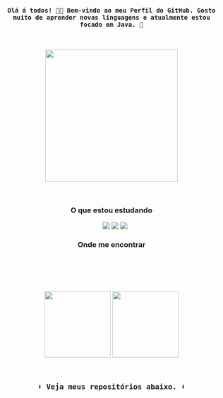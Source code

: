 <h4 align="center"><samp> Olá á todos! 👋🏾  Bem-vindo ao meu Perfil do GitHub. Gosto muito de aprender novas linguagens e atualmente estou focado em Java. 💙 </samp></h4>

<br>

<p align="center"><img height="300px"src="https://camo.githubusercontent.com/c8603029e1d7baade74d71c1823bdcdbaa61f08c2bf062a483e02e0f4ace034c/68747470733a2f2f692e67697068792e636f6d2f5254684e30684f5332474f344d2e676966"></p>
 
<br>

<h3 align="center">O que estou estudando</h3>
<p align="center">
<img src="https://img.shields.io/badge/Python-16493f?style=for-the-badge&logo=python&logoColor=white" alt=""> <img src="https://img.shields.io/badge/HTML-16493f?style=for-the-badge&logo=html5&logoColor=white" alt=""> <img src="https://img.shields.io/badge/CSS-16493f?&style=for-the-badge&logo=css3&logoColor=white" alt=""> <img 
src="https://img.shields.io/badge/JavaScript-16493f?style=for-the-badge&logo=javascript&logoColor=white" alt=""> <img src="https://img.shields.io/badge/React-16493f?style=for-the-badge&logo=react&logoColor=white"> <img src="https://img.shields.io/badge/Bootstrap-16493f?style=for-the-badge&logo=bootstrap&logoColor=white"> <img src="https://img.shields.io/badge/Java-16493f?style=for-the-badge&logo=java&logoColor=white">
</p>


<h3 align="center">Onde me encontrar</h3>
<p align="center">
<a href="mailto:natanpedrodasilva@gmail.com" target="_blank"><img src="https://img.shields.io/badge/Gmail-16493f?style=for-the-badge&logo=gmail&logoColor=white" alt=""></a>
<a href="https://www.instagram.com/p3drosep/" target="_blank"><img src="https://img.shields.io/badge/Instagram-16493f?style=for-the-badge&logo=instagram&logoColor=white" alt=""></a> <a href="https://www.linkedin.com/in/nat%C3%A3-pedro-da-silva-735443218/" target="_blank"><img src="https://img.shields.io/badge/LinkedIn-16493f?style=for-the-badge&logo=linkedin&logoColor=white" alt=""></a>
</p>

<br> <br>

<p align="center">
<img height="150em" src="https://github-readme-stats.vercel.app/api/top-langs/?username=DevPedro10&layout=compact&langs_count=7&theme=gotham"/>
<img height="150em" src="https://github-readme-streak-stats.herokuapp.com/?user=DevPedro10&theme=gotham"/>
</p>

<br>

<h3 align="center"><samp>⬇️ Veja meus repositórios abaixo. ⬇️<samp></h3>
